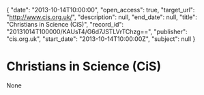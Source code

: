 {
  "date": "2013-10-14T10:00:00", 
  "open_access": true, 
  "target_url": "http://www.cis.org.uk/", 
  "description": null, 
  "end_date": null, 
  "title": "Christians in Science (CiS)", 
  "record_id": "20131014T100000/KAUsT4/G6d7JSTLVrTChzg==", 
  "publisher": "cis.org.uk", 
  "start_date": "2013-10-14T10:00:00Z", 
  "subject": null
}

# Christians in Science (CiS)

None